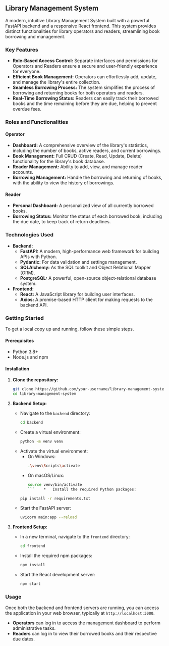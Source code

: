 ## Library Management System

A modern, intuitive Library Management System built with a powerful FastAPI backend and a responsive React frontend. This system provides distinct functionalities for library operators and readers, streamlining book borrowing and management.

### Key Features

*   **Role-Based Access Control:**  Separate interfaces and permissions for Operators and Readers ensure a secure and user-friendly experience for everyone.
*   **Efficient Book Management:** Operators can effortlessly add, update, and manage the library's entire collection.
*   **Seamless Borrowing Process:** The system simplifies the process of borrowing and returning books for both operators and readers.
*   **Real-Time Borrowing Status:** Readers can easily track their borrowed books and the time remaining before they are due, helping to prevent overdue fees.

### Roles and Functionalities

#### Operator
*   **Dashboard:** A comprehensive overview of the library's statistics, including the number of books, active readers, and current borrowings.
*   **Book Management:**  Full CRUD (Create, Read, Update, Delete) functionality for the library's book database.
*   **Reader Management:**  Ability to add, view, and manage reader accounts.
*   **Borrowing Management:**  Handle the borrowing and returning of books, with the ability to view the history of borrowings.

#### Reader
*   **Personal Dashboard:** A personalized view of all currently borrowed books.
*   **Borrowing Status:**  Monitor the status of each borrowed book, including the due date, to keep track of return deadlines.

### Technologies Used

*   **Backend:**
    *   **FastAPI:** A modern, high-performance web framework for building APIs with Python.
    *   **Pydantic:** For data validation and settings management.
    *   **SQLAlchemy:** As the SQL toolkit and Object Relational Mapper (ORM).
    *   **PostgreSQL:** A powerful, open-source object-relational database system.
*   **Frontend:**
    *   **React:** A JavaScript library for building user interfaces.
    *   **Axios:** A promise-based HTTP client for making requests to the backend API.

### Getting Started

To get a local copy up and running, follow these simple steps.

#### Prerequisites

*   Python 3.8+
*   Node.js and npm

#### Installation

1.  **Clone the repository:**
    ```sh
    git clone https://github.com/your-username/library-management-system.git
    cd library-management-system
    ```

2.  **Backend Setup:**
    *   Navigate to the `backend` directory:
        ```sh
        cd backend
        ```
    *   Create a virtual environment:
        ```sh
        python -m venv venv
        ```
    *   Activate the virtual environment:
        *   On Windows:
            ```sh
            .\venv\Scripts\activate
            ```
        *   On macOS/Linux:
            ```sh
            source venv/bin/activate
            ```    *   Install the required Python packages:
        ```sh
        pip install -r requirements.txt
        ```
    *   Start the FastAPI server:
        ```sh
        uvicorn main:app --reload
        ```

3.  **Frontend Setup:**
    *   In a new terminal, navigate to the `frontend` directory:
        ```sh
        cd frontend
        ```
    *   Install the required npm packages:
        ```sh
        npm install
        ```
    *   Start the React development server:
        ```sh
        npm start
        ```

### Usage

Once both the backend and frontend servers are running, you can access the application in your web browser, typically at `http://localhost:3000`.

*   **Operators** can log in to access the management dashboard to perform administrative tasks.
*   **Readers** can log in to view their borrowed books and their respective due dates.